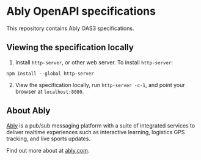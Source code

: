 # Ably OpenAPI specifications

This repository contains Ably OAS3 specifications.

## Viewing the specification locally

1. Install `http-server`, or other web server. To install `http-server`:

```
npm install --global http-server
```

2. View the specification locally, run `http-server -c-1`, and point your browser at `localhost:8080`.

## About Ably

[Ably](https://ably.com) is a pub/sub messaging platform with a suite of integrated services to deliver realtime experiences such as interactive learning, logistics GPS tracking, and live sports updates.

Find out more about at [ably.com](https://ably.com).
